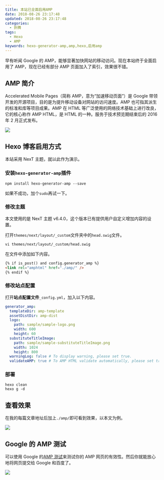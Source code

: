 ```yaml
---
title: 本站已全面启用AMP
date: 2018-08-26 23:17:48
updated: 2018-08-26 23:17:48
categories:
  - 折腾
tags:
  - Hexo
  - AMP
keywords: hexo-generator-amp,amp,hexo,启用amp
---
```


早有听闻 Google 的 AMP，能够显著加快网站的移动访问。现在本站终于全面启用了 AMP，现在已经有部分 AMP 页面加入了索引，效果很不错。

<!--more-->

## AMP 简介

Accelerated Mobile Pages（简称 AMP，意为“加速移动页面”）是 Google 带领开发的开源项目，目的是为提升移动设备对网站的访问速度。AMP 也可指其派生的标准和库等项目成果。AMP 在 HTML 等广泛使用的网络技术基础上进行改良，它的核心称作 AMP HTML，是 HTML 的一种。服务于技术预览期结束后的 2016 年 2 月正式发布。

![](https://img.iszy.xyz/20190318213401.png)

## Hexo 博客启用方式

本站采用 NexT 主题，就以此作为演示。

### 安装`hexo-generator-amp`插件

```shell
npm install hexo-generator-amp --save
```

如果不成功，加个`sudo`再试一下。

### 修改主题

本文使用的是 NexT 主题 v6.4.0，这个版本已有提供用户自定义增加内容的设置。

打开`themes/next/layout/_custom`文件夹中的`head.swig`文件。

```shell
vi themes/next/layout/_custom/head.swig
```

在文件中添加如下内容。

```html
{% if is_post() and config.generator_amp %}
<link rel="amphtml" href="./amp/" />
{% endif %}
```

### 修改站点配置

打开**站点配置文件**`_config.yml`，加入以下内容。

```yml
generator_amp:
  templateDir: amp-template
  assetDistDir: amp-dist
  logo:
    path: sample/sample-logo.png
    width: 600
    height: 60
  substituteTitleImage:
    path: sample/sample-substituteTitleImage.png
    width: 1024
    height: 800
  warningLog: false # To display warning, please set true.
  validateAMP: true # To AMP HTML validate automatically, please set true.
```

### 部署

```
hexo clean
hexo g -d
```

## 查看效果

在我的每篇文章地址后加上`./amp/`即可看到效果，以本文为例。

![](https://img.iszy.xyz/20190318213417.png)

## Google 的 AMP 测试

可以使用 Google 的[AMP 测试](https://search.google.com/test/amp)来测试你的 AMP 网页的有效性。然后你就能放心地将网页提交给 Google 和百度了。

![](https://img.iszy.xyz/20190318213428.png)
